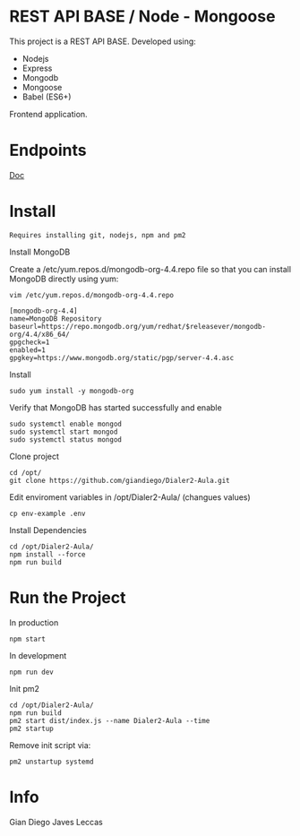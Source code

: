# REST API BASE / Node - Mongoose

This project is a REST API BASE. 
Developed using:
* Nodejs
* Express
* Mongodb
* Mongoose
* Babel (ES6+)

Frontend application.

# Endpoints

[Doc](https://github.com/giandiego/Dialer2-Aula/blob/main/requests/prog.http)

# Install

``Requires installing git, nodejs, npm and pm2``

Install MongoDB

Create a /etc/yum.repos.d/mongodb-org-4.4.repo file so that you can install MongoDB directly using yum:

```
vim /etc/yum.repos.d/mongodb-org-4.4.repo
```

```
[mongodb-org-4.4]
name=MongoDB Repository
baseurl=https://repo.mongodb.org/yum/redhat/$releasever/mongodb-org/4.4/x86_64/
gpgcheck=1
enabled=1
gpgkey=https://www.mongodb.org/static/pgp/server-4.4.asc
```

Install
```
sudo yum install -y mongodb-org
```


Verify that MongoDB has started successfully and enable
```
sudo systemctl enable mongod
sudo systemctl start mongod
sudo systemctl status mongod
```


Clone project
```
cd /opt/
git clone https://github.com/giandiego/Dialer2-Aula.git
```

Edit enviroment variables in /opt/Dialer2-Aula/ (changues values)
```
cp env-example .env
```

Install Dependencies
```
cd /opt/Dialer2-Aula/
npm install --force
npm run build
```

# Run the Project
In production
```
npm start
```

In development
```
npm run dev
```

Init pm2
```
cd /opt/Dialer2-Aula/
npm run build
pm2 start dist/index.js --name Dialer2-Aula --time
pm2 startup
```
Remove init script via:
```
pm2 unstartup systemd
```

# Info
Gian Diego Javes Leccas